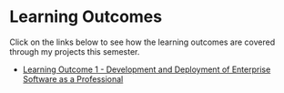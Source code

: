 # Learning Outcomes
Click on the links below to see how the learning outcomes are covered through my projects this semester.
- [Learning Outcome 1 - Development and Deployment of Enterprise Software as a Professional](LO1.md)